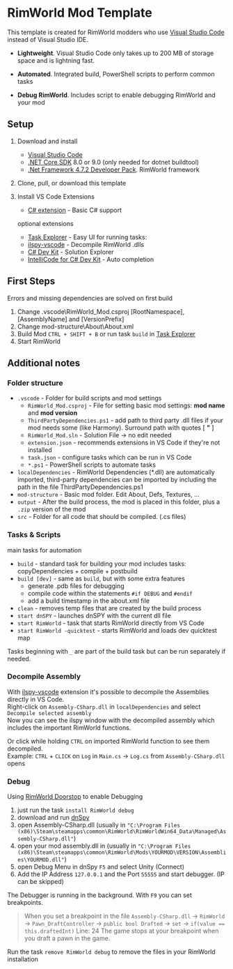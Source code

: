 # RimWorld Mod Template

This template is created for RimWorld modders who use [Visual Studio Code](https://code.visualstudio.com/) instead of Visual Studio IDE.

- **Lightweight**. Visual Studio Code only takes up to 200 MB of storage space and is lightning fast.

- **Automated**. Integrated build, PowerShell scripts to perform common tasks

- **Debug RimWorld**. Includes script to enable debugging RimWorld and your mod

## Setup

1. Download and install

   - [Visual Studio Code](https://code.visualstudio.com/)
   - [.NET Core SDK](https://dotnet.microsoft.com/download/dotnet-core) 8.0 or 9.0 (only needed for dotnet buildtool)
   - [.Net Framework 4.7.2 Developer Pack](https://dotnet.microsoft.com/download/dotnet-framework/net472). RimWorld framework

2. Clone, pull, or download this template

3. Install VS Code Extensions

   - [C# extension](https://marketplace.visualstudio.com/items?itemName=ms-dotnettools.csharp) - Basic C# support

   optional extensions

   - [Task Explorer](https://marketplace.visualstudio.com/items?itemName=spmeesseman.vscode-taskexplorer) - Easy UI for running tasks:
   - [ilspy-vscode](https://marketplace.visualstudio.com/items?itemName=icsharpcode.ilspy-vscode) - Decompile RimWorld .dlls
   - [C# Dev Kit](https://marketplace.visualstudio.com/items?itemName=ms-dotnettools.csdevkit) - Solution Explorer
   - [IntelliCode for C# Dev Kit](https://marketplace.visualstudio.com/items?itemName=ms-dotnettools.vscodeintellicode-csharp) - Auto completion

## First Steps

Errors and missing dependencies are solved on first build

1. Change .vscode\RimWorld_Mod.csproj [RootNamespace], [AssemblyName] and [VersionPrefix]
2. Change mod-structure\About\About.xml
3. Build Mod `CTRL + SHIFT + B` or run task `build` in [Task Explorer](https://marketplace.visualstudio.com/items?itemName=spmeesseman.vscode-taskexplorer)
4. Start RimWorld

## Additional notes

### Folder structure

- `.vscode` - Folder for build scripts and mod settings
  - `RimWorld_Mod.csproj` - File for setting basic mod settings: **mod name** and **mod version**
  - `ThirdPartyDependencies.ps1` - add path to third party .dll files if your mod needs some (like Harmony). Surround path with quotes [ **"** ]
  - `RimWorld_Mod.sln` - Solution File -> no edit needed
  - `extension.json` - recommends extensions in VS Code if they're not installed
  - `task.json` - configure tasks which can be run in VS Code
  - `*.ps1` - PowerShell scripts to automate tasks
- `localDependencies` - RimWorld Dependencies (\*.dll) are automatically imported, third-party dependencies can be imported by including the path in the file ThirdPartyDependencies.ps1
- `mod-structure` - Basic mod folder. Edit About, Defs, Textures, ...
- `output` - After the build process, the mod is placed in this folder, plus a `.zip` version of the mod
- `src` - Folder for all code that should be compiled. (.cs files)

### Tasks & Scripts

main tasks for automation

- `build` - standard task for building your mod
  includes tasks: copyDependencies + compile + postbuild
- `build [dev]` - same as `build`, but with some extra features
  - generate .pdb files for debugging
  - compile code within the statements `#if DEBUG` and `#endif`
  - add a build timestamp in the about.xml file
- `clean` - removes temp files that are created by the build process
- `start dnSPY` - launches dnSPY with the current dll file
- `start RimWorld` - task that starts RimWorld directly from VS Code
- `start RimWorld -quicktest` - starts RimWorld and loads dev quicktest map

Tasks beginning with `_` are part of the build task but can be run separately if needed.

### Decompile Assembly

With [ilspy-vscode](https://marketplace.visualstudio.com/items?itemName=icsharpcode.ilspy-vscode) extension it's possible to decompile the Assemblies directly in VS Code.  
Right-click on `Assembly-CSharp.dll` in `localDependencies` and select `Decompile selected assembly`  
Now you can see the ilspy window with the decompiled assembly which includes the important RimWorld functions.

Or click while holding `CTRL` on imported RimWorld function to see them decompiled.  
Example: `CTRL` + `CLICK` on `Log` in `Main.cs` -> `Log.cs` from `Assembly-CSharp.dll` opens

### Debug

Using [RimWorld Doorstop](https://github.com/pardeike/Rimworld-Doorstop) to enable Debugging

1. just run the task `install RimWorld debug`
2. download and run [dnSpy](https://github.com/dnSpyEx/dnSpy)
3. open Assembly-CSharp.dll (usually in `"C:\Program Files (x86)\Steam\steamapps\common\RimWorld\RimWorldWin64_Data\Managed\Assembly-CSharp.dll"`)
4. open your mod assembly.dll in (usually in `"C:\Program Files (x86)\Steam\steamapps\common\RimWorld\Mods\YOURMOD\VERSION\Assemblies\YOURMOD.dll"`)
5. open Debug Menu in dnSpy `F5` and select Unity (Connect)
6. Add the IP Address `127.0.0.1` and the Port `55555` and start debugger. (IP can be skipped)

The Debugger is running in the background. With `F9` you can set breakpoints.

> When you set a breakpoint in the file `Assembly-CSharp.dll` -> `RimWorld` -> `Pawn_DraftController`
> -> `public bool Drafted` -> `set` -> `if(value == this.draftedInt)` Line: 24
> The game stops at your breakpoint when you draft a pawn in the game.

Run the task `remove RimWorld debug` to remove the files in your RimWorld installation
